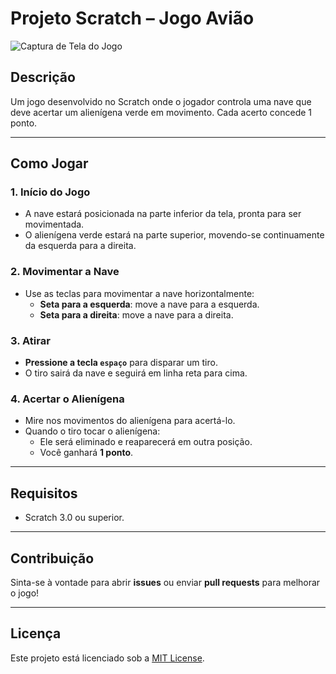 # Projeto Scratch – Jogo Avião

![Captura de Tela do Jogo](screenshot.png)

## Descrição
Um jogo desenvolvido no Scratch onde o jogador controla uma nave que deve acertar um alienígena verde em movimento. Cada acerto concede 1 ponto.

---

## Como Jogar

### 1. Início do Jogo
- A nave estará posicionada na parte inferior da tela, pronta para ser movimentada.
- O alienígena verde estará na parte superior, movendo-se continuamente da esquerda para a direita.

### 2. Movimentar a Nave
- Use as teclas para movimentar a nave horizontalmente:
  - **Seta para a esquerda**: move a nave para a esquerda.
  - **Seta para a direita**: move a nave para a direita.

### 3. Atirar
- **Pressione a tecla `espaço`** para disparar um tiro.
- O tiro sairá da nave e seguirá em linha reta para cima.

### 4. Acertar o Alienígena
- Mire nos movimentos do alienígena para acertá-lo.
- Quando o tiro tocar o alienígena:
  - Ele será eliminado e reaparecerá em outra posição.
  - Você ganhará **1 ponto**.

---

## Requisitos
- Scratch 3.0 ou superior.

---

## Contribuição
Sinta-se à vontade para abrir **issues** ou enviar **pull requests** para melhorar o jogo!

---

## Licença
Este projeto está licenciado sob a [MIT License](LICENSE).
